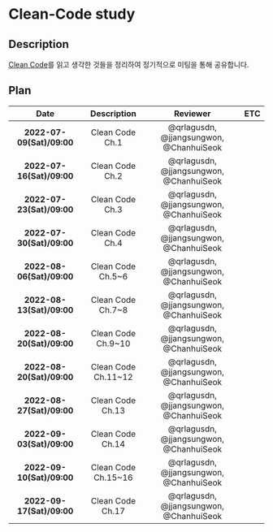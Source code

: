 **Clean-Code study**
===================

## Description
[Clean Code](http://www.kyobobook.co.kr/product/detailViewKor.laf?mallGb=KOR&ejkGb=KOR&barcode=9788966260959)를 읽고 생각한 것들을 정리하여 정기적으로 미팅을 통해 공유합니다.

## Plan

| Date | Description | Reviewer | ETC |
| :--: | :--: | :--: | :--: |
| **2022-07-09(Sat)/09:00** | Clean Code Ch.1 | @qrlagusdn, @jjangsungwon, @ChanhuiSeok | |
| **2022-07-16(Sat)/09:00** | Clean Code Ch.2 | @qrlagusdn, @jjangsungwon, @ChanhuiSeok | |
| **2022-07-23(Sat)/09:00** | Clean Code Ch.3 | @qrlagusdn, @jjangsungwon, @ChanhuiSeok | |
| **2022-07-30(Sat)/09:00** | Clean Code Ch.4 | @qrlagusdn, @jjangsungwon, @ChanhuiSeok | |
| **2022-08-06(Sat)/09:00** | Clean Code Ch.5~6 | @qrlagusdn, @jjangsungwon, @ChanhuiSeok | |
| **2022-08-13(Sat)/09:00** | Clean Code Ch.7~8 | @qrlagusdn, @jjangsungwon, @ChanhuiSeok | |
| **2022-08-20(Sat)/09:00** | Clean Code Ch.9~10 | @qrlagusdn, @jjangsungwon, @ChanhuiSeok | |
| **2022-08-20(Sat)/09:00** | Clean Code Ch.11~12 | @qrlagusdn, @jjangsungwon, @ChanhuiSeok | |
| **2022-08-27(Sat)/09:00** | Clean Code Ch.13 | @qrlagusdn, @jjangsungwon, @ChanhuiSeok | |
| **2022-09-03(Sat)/09:00** | Clean Code Ch.14 | @qrlagusdn, @jjangsungwon, @ChanhuiSeok | |
| **2022-09-10(Sat)/09:00** | Clean Code Ch.15~16 | @qrlagusdn, @jjangsungwon, @ChanhuiSeok | |
| **2022-09-17(Sat)/09:00** | Clean Code Ch.17 | @qrlagusdn, @jjangsungwon, @ChanhuiSeok | |



